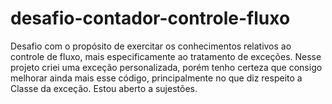 # desafio-contador-controle-fluxo

Desafio com o propósito de exercitar os conhecimentos relativos ao controle de fluxo,
mais especificamente ao tratamento de exceções.
Nesse projeto criei uma exceção personalizada, porém tenho certeza que consigo melhorar ainda mais esse código,
principalmente no que diz respeito a Classe da exceção.
Estou aberto a sujestões.
